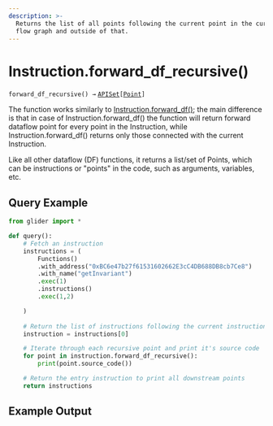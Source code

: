 ```yaml
---
description: >-
  Returns the list of all points following the current point in the current data
  flow graph and outside of that.
---
```


# Instruction.forward\_df\_recursive()

`forward_df_recursive() →` [`APISet`](../iterables/apiset.md)`[`[`Point`](../point/)`]`

The function works similarly to [Instruction.forward\_df()](instruction.forward_df.md); the main difference is that in case of Instruction.forward\_df() the function will return forward dataflow point for every point in the Instruction, while Instruction.forward\_df() returns only those connected with the current Instruction.&#x20;

Like all other dataflow (DF) functions, it returns a list/set of Points, which can be instructions or "points" in the code, such as arguments, variables, etc.

## Query Example

```python
from glider import *

def query():
    # Fetch an instruction
    instructions = (
        Functions()
        .with_address("0xBC6e47b27f61531602662E3cC4DB688DB8cb7Ce8")
        .with_name("getInvariant")
        .exec(1)
        .instructions()
        .exec(1,2)

    )
    
    # Return the list of instructions following the current instruction
    instruction = instructions[0]

    # Iterate through each recursive point and print it's source code
    for point in instruction.forward_df_recursive():
        print(point.source_code())

    # Return the entry instruction to print all downstream points
    return instructions
```

## Example Output

<figure><img src="../../.gitbook/assets/Screenshot 2025-09-17 at 2.50.45 PM.png" alt=""><figcaption></figcaption></figure>
